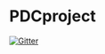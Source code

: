 # PDCproject

[![Gitter](https://badges.gitter.im/SwordPrincessGame/community.svg)](https://gitter.im/SwordPrincessGame/community?utm_source=badge&utm_medium=badge&utm_campaign=pr-badge&utm_content=badge)